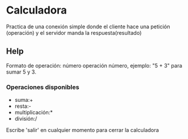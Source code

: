 # Calculadora
Practica de una conexión simple donde el cliente hace una petición (operación) y el servidor manda la respuesta(resultado)

## Help
Formato de operación: número operación número, ejemplo: "5 + 3" para sumar 5 y 3.
### Operaciones disponibles
+ suma:+
+ resta:-
+ multiplicación:*
+ división:/

Escribe 'salir' en cualquier momento para cerrar la calculadora
